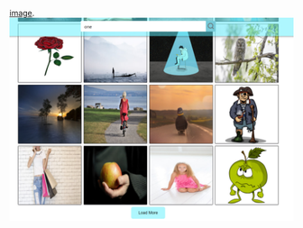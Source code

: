 [image](https://github.com/hvoarang/goit-react-hw-03-image-finder/blob/main/img.jpg).
![image](./img.jpg)
